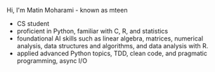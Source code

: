 Hi, I'm Matin Moharami - known as mteen
- CS student
- proficient in Python, familiar with C, R, and statistics
- foundational AI skills such as linear algebra, matrices, numerical analysis, data structures and algorithms, and data analysis with R.
- applied advanced Python topics, TDD, clean code, and pragmatic programming, async I/O
  

